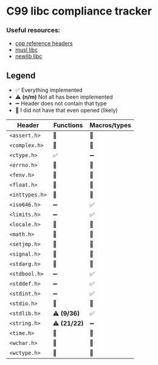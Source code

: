 # C99 libc compliance tracker

### Useful resources:

- [cpp reference headers](https://en.cppreference.com/w/c/header)
- [musl libc](https://git.musl-libc.org/cgit/musl/tree/)
- [newlib libc](https://sourceware.org/git/?p=newlib-cygwin.git;a=tree)

## Legend

- ✅ Everything implemented
- ⚠️ **(n/m)** Not all has been implemented
- ➖ Header does not contain that type
- 🚫 I did not have that even opened (likely)

| Header         | Functions      | Macros/types |
|----------------|----------------|--------------|
| `<assert.h>`   | 🚫             | 🚫           |
| `<complex.h>`  | 🚫             | 🚫           |
| `<ctype.h>`    | ✅              | ➖            |
| `<errno.h>`    | 🚫             | 🚫           |
| `<fenv.h>`     | 🚫             | 🚫           |
| `<float.h>`    | 🚫             | 🚫           |
| `<inttypes.h>` | 🚫             | 🚫           |
| `<iso646.h>`   | ➖              | ✅            |
| `<limits.h>`   | ➖              | ✅            |
| `<locale.h>`   | 🚫             | 🚫           |
| `<math.h>`     | 🚫             | 🚫           |
| `<setjmp.h>`   | 🚫             | 🚫           |
| `<signal.h>`   | 🚫             | 🚫           |
| `<stdarg.h>`   | 🚫             | 🚫           |
| `<stdbool.h>`  | ➖              | ✅            |
| `<stddef.h>`   | ➖              | ✅            |
| `<stdint.h>`   | ➖              | ✅            |
| `<stdio.h>`    | 🚫             | 🚫           |
| `<stdlib.h>`   | ⚠️ **(9/36)**  | ✅            |
| `<string.h>`   | ⚠️ **(21/22)** | ➖            |
| `<time.h>`     | 🚫             | 🚫           |
| `<wchar.h>`    | 🚫             | 🚫           |
| `<wctype.h>`   | 🚫             | 🚫           |
